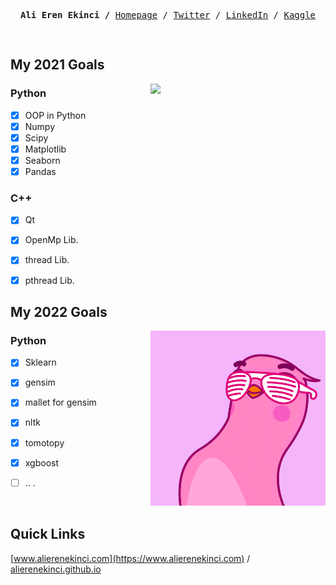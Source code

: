 <p><pre align="center">
<strong>Ali Eren Ekinci /</strong> <a href="https://www.alierenekinci.com">Homepage</a> / <a href="https://twitter.com/aliereneknci">Twitter</a> / <a href="https://www.linkedin.com/in/alierenekinci/">LinkedIn</a> / <a href="https://www.kaggle.com/alierenekinci">Kaggle</a>

</pre></p>


## My 2021 Goals

<img align="right" src="img/BearAndBull.gif" width="280">



### Python
- [x] OOP in Python
- [x] Numpy
- [x] Scipy
- [x] Matplotlib
- [x] Seaborn
- [x] Pandas

### C++
- [x] Qt
- [x] OpenMp Lib.
- [x] thread Lib.
- [x] pthread Lib.



## My 2022 Goals

<img align="right" src="img/YellowBoy.gif" width="280">

### Python
- [x] Sklearn
- [x] gensim
- [x] mallet for gensim
- [x] nltk
- [x] tomotopy
- [x] xgboost
- [ ] .. . 


<br>

## Quick Links

[www.alierenekinci.com](https://www.alierenekinci.com) / [alierenekinci.github.io](https://alierenekinci.github.io)


